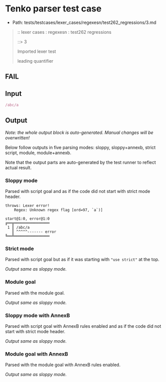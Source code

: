 # Tenko parser test case

- Path: tests/testcases/lexer_cases/regexesn/test262_regressions/3.md

> :: lexer cases : regexesn : test262 regressions
>
> ::> 3
>
> Imported lexer test
>
> leading quantifier

## FAIL

## Input

`````js
/abc/a
`````

## Output

_Note: the whole output block is auto-generated. Manual changes will be overwritten!_

Below follow outputs in five parsing modes: sloppy, sloppy+annexb, strict script, module, module+annexb.

Note that the output parts are auto-generated by the test runner to reflect actual result.

### Sloppy mode

Parsed with script goal and as if the code did not start with strict mode header.

`````
throws: Lexer error!
    Regex: Unknown regex flag [ord=97, `a`)]

start@1:0, error@1:0
╔══╦════════════════
 1 ║ /abc/a
   ║ ^^^^^------- error
╚══╩════════════════

`````

### Strict mode

Parsed with script goal but as if it was starting with `"use strict"` at the top.

_Output same as sloppy mode._

### Module goal

Parsed with the module goal.

_Output same as sloppy mode._

### Sloppy mode with AnnexB

Parsed with script goal with AnnexB rules enabled and as if the code did not start with strict mode header.

_Output same as sloppy mode._

### Module goal with AnnexB

Parsed with the module goal with AnnexB rules enabled.

_Output same as sloppy mode._

